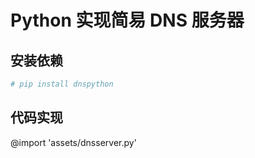 # Python 实现简易 DNS 服务器



## 安装依赖



```bash
# pip install dnspython
```



## 代码实现

@import 'assets/dnsserver.py'